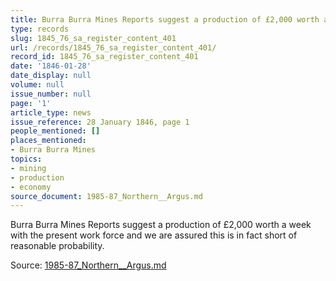 ```yaml
---
title: Burra Burra Mines Reports suggest a production of £2,000 worth a week...
type: records
slug: 1845_76_sa_register_content_401
url: /records/1845_76_sa_register_content_401/
record_id: 1845_76_sa_register_content_401
date: '1846-01-28'
date_display: null
volume: null
issue_number: null
page: '1'
article_type: news
issue_reference: 28 January 1846, page 1
people_mentioned: []
places_mentioned:
- Burra Burra Mines
topics:
- mining
- production
- economy
source_document: 1985-87_Northern__Argus.md
---
```


Burra Burra Mines Reports suggest a production of £2,000 worth a week with the present work force and we are assured this is in fact short of reasonable probability.

Source: [1985-87_Northern__Argus.md](/downloads/markdown/1985-87_Northern__Argus.md)
